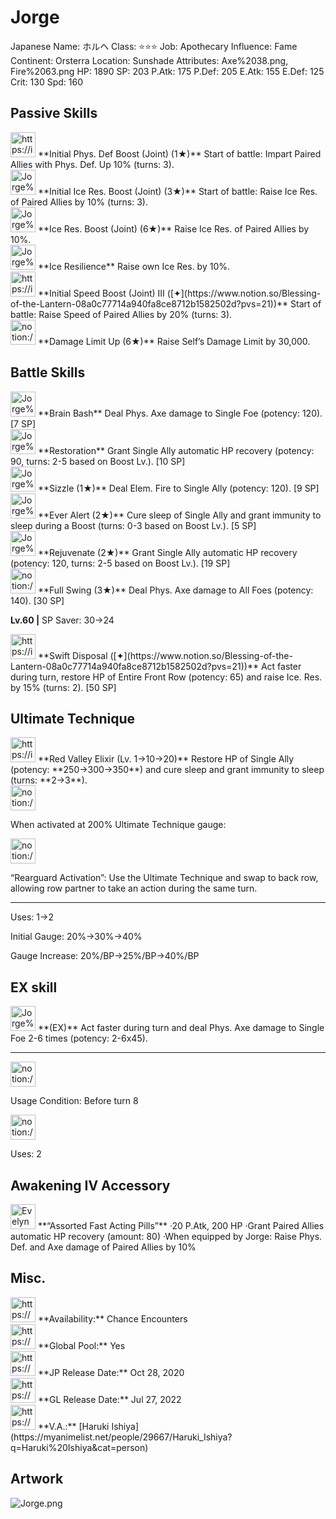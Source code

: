 # Jorge

Japanese Name: ホルヘ
Class: ⭐️⭐️⭐️
Job: Apothecary
Influence: Fame
Continent: Orsterra
Location: Sunshade
Attributes: Axe%2038.png, Fire%2063.png
HP: 1890
SP: 203
P.Atk: 175
P.Def: 205
E.Atk: 155
E.Def: 125
Crit: 130
Spd: 160

## Passive Skills

<aside>
<img src="https://img.game8.jp/6930250/9a52777b74e410e30490fb7d4badbf3d.png/show" alt="https://img.game8.jp/6930250/9a52777b74e410e30490fb7d4badbf3d.png/show" width="40px" /> **Initial Phys. Def Boost (Joint) (1★)**
Start of battle: Impart Paired Allies with Phys. Def. Up 10% (turns: 3).

</aside>

<aside>
<img src="Jorge%20b3e0546d3ea442a1a3a07a73e75d0c53/Ice_Resilience.png" alt="Jorge%20b3e0546d3ea442a1a3a07a73e75d0c53/Ice_Resilience.png" width="40px" /> **Initial Ice Res. Boost (Joint) (3★)**
Start of battle: Raise Ice Res. of Paired Allies by 10% (turns: 3).

<aside>
<img src="Jorge%20b3e0546d3ea442a1a3a07a73e75d0c53/Ice_Resilience.png" alt="Jorge%20b3e0546d3ea442a1a3a07a73e75d0c53/Ice_Resilience.png" width="40px" /> **Ice Res. Boost (Joint) (6★)**
Raise Ice Res. of Paired Allies by 10%.

</aside>

</aside>

<aside>
<img src="Jorge%20b3e0546d3ea442a1a3a07a73e75d0c53/Ice_Resilience%201.png" alt="Jorge%20b3e0546d3ea442a1a3a07a73e75d0c53/Ice_Resilience%201.png" width="40px" /> **Ice Resilience**
Raise own Ice Res. by 10%.

</aside>

<aside>
<img src="https://img.game8.jp/6930261/22597c59e9ca6f8d541a246cc5a849c5.png/show" alt="https://img.game8.jp/6930261/22597c59e9ca6f8d541a246cc5a849c5.png/show" width="40px" /> **Initial Speed Boost (Joint) III ([✦](https://www.notion.so/Blessing-of-the-Lantern-08a0c77714a940fa8ce8712b1582502d?pvs=21))**
Start of battle: Raise Speed of Paired Allies by 20% (turns: 3).

</aside>

<aside>
<img src="notion://custom_emoji/2482af5e-3bb7-4af8-a110-df4150e44521/17debbc6-5396-80a6-933a-007af3a7f551" alt="notion://custom_emoji/2482af5e-3bb7-4af8-a110-df4150e44521/17debbc6-5396-80a6-933a-007af3a7f551" width="40px" /> **Damage Limit Up (6★)**
Raise Self’s Damage Limit by 30,000.

</aside>

## Battle Skills

<aside>
<img src="Jorge%20b3e0546d3ea442a1a3a07a73e75d0c53/Axe.png" alt="Jorge%20b3e0546d3ea442a1a3a07a73e75d0c53/Axe.png" width="40px" /> **Brain Bash**
Deal Phys. Axe damage to Single Foe (potency: 120). [7 SP]

</aside>

<aside>
<img src="Jorge%20b3e0546d3ea442a1a3a07a73e75d0c53/Vim_and_Vigor.png" alt="Jorge%20b3e0546d3ea442a1a3a07a73e75d0c53/Vim_and_Vigor.png" width="40px" /> **Restoration**
Grant Single Ally automatic HP recovery (potency: 90, turns: 2-5 based on Boost Lv.). [10 SP]

</aside>

<aside>
<img src="Jorge%20b3e0546d3ea442a1a3a07a73e75d0c53/Fire.png" alt="Jorge%20b3e0546d3ea442a1a3a07a73e75d0c53/Fire.png" width="40px" /> **Sizzle (1★)**
Deal Elem. Fire to Single Ally (potency: 120). [9 SP]

</aside>

<aside>
<img src="Jorge%20b3e0546d3ea442a1a3a07a73e75d0c53/Rehabilitate.png" alt="Jorge%20b3e0546d3ea442a1a3a07a73e75d0c53/Rehabilitate.png" width="40px" /> **Ever Alert (2★)**
Cure sleep of Single Ally and grant immunity to sleep during a Boost (turns: 0-3 based on Boost Lv.). [5 SP]

</aside>

<aside>
<img src="Jorge%20b3e0546d3ea442a1a3a07a73e75d0c53/Vim_and_Vigor%201.png" alt="Jorge%20b3e0546d3ea442a1a3a07a73e75d0c53/Vim_and_Vigor%201.png" width="40px" /> **Rejuvenate (2★)**
Grant Single Ally automatic HP recovery (potency: 120, turns: 2-5 based on Boost Lv.). [19 SP]

</aside>

<aside>
<img src="notion://custom_emoji/2482af5e-3bb7-4af8-a110-df4150e44521/12bebbc6-5396-8016-bb7e-007a50a4fe13" alt="notion://custom_emoji/2482af5e-3bb7-4af8-a110-df4150e44521/12bebbc6-5396-8016-bb7e-007a50a4fe13" width="40px" /> **Full Swing (3★)**
Deal Phys. Axe damage to All Foes (potency: 140). [30 SP]

**Lv.60 |** SP Saver: 30→24

</aside>

<aside>
<img src="https://img.game8.jp/6909197/4eaa54be6aac9c9c4a1b006531ef1771.png/show" alt="https://img.game8.jp/6909197/4eaa54be6aac9c9c4a1b006531ef1771.png/show" width="40px" /> **Swift Disposal ([✦](https://www.notion.so/Blessing-of-the-Lantern-08a0c77714a940fa8ce8712b1582502d?pvs=21))**
Act faster during turn, restore HP of Entire Front Row (potency: 65) and raise Ice. Res. by 15% (turns: 2). [50 SP]

</aside>

## Ultimate Technique

<aside>
<img src="https://img.game8.jp/6909197/4eaa54be6aac9c9c4a1b006531ef1771.png/show" alt="https://img.game8.jp/6909197/4eaa54be6aac9c9c4a1b006531ef1771.png/show" width="40px" /> **Red Valley Elixir (Lv. 1→10→20)**
Restore HP of Single Ally (potency: **250→300→350**) and cure sleep and grant immunity to sleep (turns: **2→3**).

<aside>
<img src="notion://custom_emoji/2482af5e-3bb7-4af8-a110-df4150e44521/137ebbc6-5396-80a2-a199-007a067e9993" alt="notion://custom_emoji/2482af5e-3bb7-4af8-a110-df4150e44521/137ebbc6-5396-80a2-a199-007a067e9993" width="40px" />

When activated at 200% Ultimate Technique gauge:

<aside>
<img src="notion://custom_emoji/2482af5e-3bb7-4af8-a110-df4150e44521/193ebbc6-5396-8076-8391-007aae0ede08" alt="notion://custom_emoji/2482af5e-3bb7-4af8-a110-df4150e44521/193ebbc6-5396-8076-8391-007aae0ede08" width="40px" />

“Rearguard Activation”: Use the Ultimate Technique and swap to back row, allowing row partner to take an action during the same turn.

</aside>

</aside>

---

Uses:
1→2

Initial Gauge:
20%→30%→40%

Gauge Increase:
20%/BP→25%/BP→40%/BP

</aside>

## EX skill

<aside>
<img src="Jorge%20b3e0546d3ea442a1a3a07a73e75d0c53/Axe%201.png" alt="Jorge%20b3e0546d3ea442a1a3a07a73e75d0c53/Axe%201.png" width="40px" /> **(EX)**
Act faster during turn and deal Phys. Axe damage to Single Foe 2-6 times (potency: 2-6x45).

---

<aside>
<img src="notion://custom_emoji/2482af5e-3bb7-4af8-a110-df4150e44521/137ebbc6-5396-802c-b9bc-007a54884b6f" alt="notion://custom_emoji/2482af5e-3bb7-4af8-a110-df4150e44521/137ebbc6-5396-802c-b9bc-007a54884b6f" width="40px" />

Usage Condition: Before turn 8

</aside>

<aside>
<img src="notion://custom_emoji/2482af5e-3bb7-4af8-a110-df4150e44521/137ebbc6-5396-802c-b9bc-007a54884b6f" alt="notion://custom_emoji/2482af5e-3bb7-4af8-a110-df4150e44521/137ebbc6-5396-802c-b9bc-007a54884b6f" width="40px" />

Uses: 2

</aside>

</aside>

## Awakening IV Accessory

<aside>
<img src="Evelyn%203f6803c735294d4885f648b8d3b17a4e/Awakening_IV.png" alt="Evelyn%203f6803c735294d4885f648b8d3b17a4e/Awakening_IV.png" width="40px" /> **“Assorted Fast Acting Pills”**
·20 P.Atk, 200 HP
·Grant Paired Allies automatic HP recovery (amount: 80)
·When equipped by Jorge: Raise Phys. Def. and Axe damage of Paired Allies by 10%

</aside>

## Misc.

<aside>
<img src="https://www.notion.so/icons/gift_gray.svg" alt="https://www.notion.so/icons/gift_gray.svg" width="40px" /> **Availability:** Chance Encounters

</aside>

<aside>
<img src="https://www.notion.so/icons/globe_gray.svg" alt="https://www.notion.so/icons/globe_gray.svg" width="40px" /> **Global Pool:** Yes

</aside>

<aside>
<img src="https://www.notion.so/icons/calendar_red.svg" alt="https://www.notion.so/icons/calendar_red.svg" width="40px" /> **JP Release Date:**
Oct 28, 2020

</aside>

<aside>
<img src="https://www.notion.so/icons/calendar_blue.svg" alt="https://www.notion.so/icons/calendar_blue.svg" width="40px" /> **GL Release Date:**
Jul 27, 2022

</aside>

<aside>
<img src="https://www.notion.so/icons/microphone_gray.svg" alt="https://www.notion.so/icons/microphone_gray.svg" width="40px" /> **V.A.:** [Haruki Ishiya](https://myanimelist.net/people/29667/Haruki_Ishiya?q=Haruki%20Ishiya&cat=person)

</aside>

## Artwork

![Jorge.png](Jorge%20b3e0546d3ea442a1a3a07a73e75d0c53/Jorge.png)